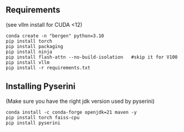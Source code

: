 ## Requirements

(see vllm install for CUDA <12)
```
conda create -n "bergen" python=3.10
pip install torch 
pip install packaging
pip install ninja
pip install flash-attn --no-build-isolation   #skip it for V100
pip install vllm
pip install -r requirements.txt
```

## Installing Pyserini

(Make sure you have the right jdk version used by pyserini)
```
conda install -c conda-forge openjdk=21 maven -y
pip install torch faiss-cpu
pip install pyserini

```
